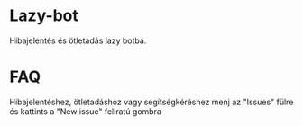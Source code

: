 # Lazy-bot
Hibajelentés és ötletadás lazy botba.

# FAQ
Hibajelentéshez, ötletadáshoz vagy segítségkéréshez menj az "Issues" fülre és kattints a "New issue" feliratú gombra
